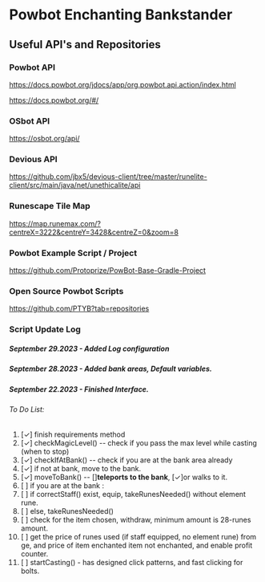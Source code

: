 # Powbot Enchanting Bankstander

## Useful API's and Repositories

### Powbot API
https://docs.powbot.org/jdocs/app/org.powbot.api.action/index.html

https://docs.powbot.org/#/

### OSbot API   
https://osbot.org/api/

### Devious API
https://github.com/jbx5/devious-client/tree/master/runelite-client/src/main/java/net/unethicalite/api

### Runescape Tile Map
https://map.runemax.com/?centreX=3222&centreY=3428&centreZ=0&zoom=8

### Powbot Example Script / Project
https://github.com/Protoprize/PowBot-Base-Gradle-Project

### Open Source Powbot Scripts
https://github.com/PTYB?tab=repositories


### Script Update Log
##### September 29.2023 - Added Log configuration
##### September 28.2023 - Added bank areas, Default variables.
##### September 22.2023 - Finished Interface.


###### To Do List:
1. [✓] finish requirements method
2. [✓] checkMagicLevel() -- check if you pass the max level while casting (when to stop)
3. [✓] checkIfAtBank() -- check if you are at the bank area already
4. [✓] if not at bank, move to the bank.
5. [✓] moveToBank() -- []**teleports to the bank**, [✓]or walks to it.
6. [ ] if you are at the bank :
7. [ ] if correctStaff() exist, equip, takeRunesNeeded() without element rune.
8. [ ] else, takeRunesNeeded()
9. [ ] check for the item chosen, withdraw, minimum amount is 28-runes amount.
10. [ ] get the price of runes used (if staff equipped, no element rune) from ge, and price of item enchanted item not enchanted, and enable profit counter.
11. [ ] startCasting() - has designed click patterns, and fast clicking for bolts.


